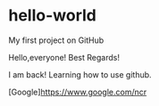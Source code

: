 # hello-world
My first project on GitHub


Hello,everyone!
Best Regards!

I am back!
Learning how to use github.

[Google]https://www.google.com/ncr
